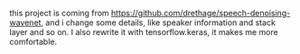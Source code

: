 this project is coming from https://github.com/drethage/speech-denoising-wavenet, and i change some details, like speaker information and stack layer and so on. I also rewrite it with tensorflow.keras, it makes me more comfortable.
